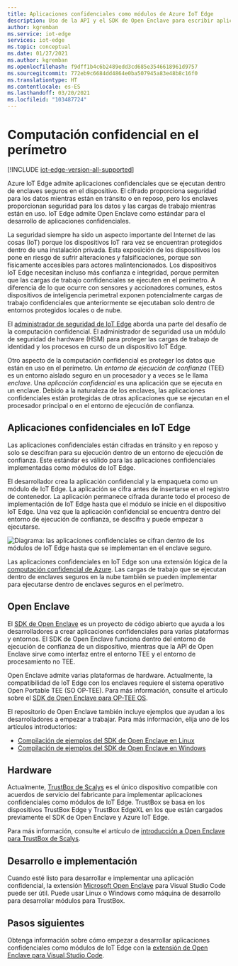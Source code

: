 ```yaml
---
title: Aplicaciones confidenciales como módulos de Azure IoT Edge
description: Uso de la API y el SDK de Open Enclave para escribir aplicaciones confidenciales e implementarlas como módulos de IoT Edge para la computación confidencial
author: kgremban
ms.service: iot-edge
services: iot-edge
ms.topic: conceptual
ms.date: 01/27/2021
ms.author: kgremban
ms.openlocfilehash: f9dff1b4c6b2489edd3cd685e3546618961d9757
ms.sourcegitcommit: 772eb9c6684dd4864e0ba507945a83e48b8c16f0
ms.translationtype: HT
ms.contentlocale: es-ES
ms.lasthandoff: 03/20/2021
ms.locfileid: "103487724"
---
```

# <a name="confidential-computing-at-the-edge"></a>Computación confidencial en el perímetro

[!INCLUDE [iot-edge-version-all-supported](../../includes/iot-edge-version-all-supported.md)]

Azure IoT Edge admite aplicaciones confidenciales que se ejecutan dentro de enclaves seguros en el dispositivo. El cifrado proporciona seguridad para los datos mientras están en tránsito o en reposo, pero los enclaves proporcionan seguridad para los datos y las cargas de trabajo mientras están en uso. IoT Edge admite Open Enclave como estándar para el desarrollo de aplicaciones confidenciales.

La seguridad siempre ha sido un aspecto importante del Internet de las cosas (IoT) porque los dispositivos IoT rara vez se encuentran protegidos dentro de una instalación privada. Esta exposición de los dispositivos los pone en riesgo de sufrir alteraciones y falsificaciones, porque son físicamente accesibles para actores malintencionados. Los dispositivos IoT Edge necesitan incluso más confianza e integridad, porque permiten que las cargas de trabajo confidenciales se ejecuten en el perímetro. A diferencia de lo que ocurre con sensores y accionadores comunes, estos dispositivos de inteligencia perimetral exponen potencialmente cargas de trabajo confidenciales que anteriormente se ejecutaban solo dentro de entornos protegidos locales o de nube.

El [administrador de seguridad de IoT Edge](iot-edge-security-manager.md) aborda una parte del desafío de la computación confidencial. El administrador de seguridad usa un módulo de seguridad de hardware (HSM) para proteger las cargas de trabajo de identidad y los procesos en curso de un dispositivo IoT Edge.

Otro aspecto de la computación confidencial es proteger los datos que están en uso en el perímetro. Un *entorno de ejecución de confianza* (TEE) es un entorno aislado seguro en un procesador y a veces se le llama *enclave*. Una *aplicación confidencial* es una aplicación que se ejecuta en un enclave. Debido a la naturaleza de los enclaves, las aplicaciones confidenciales están protegidas de otras aplicaciones que se ejecutan en el procesador principal o en el entorno de ejecución de confianza.

## <a name="confidential-applications-on-iot-edge"></a>Aplicaciones confidenciales en IoT Edge

Las aplicaciones confidenciales están cifradas en tránsito y en reposo y solo se descifran para su ejecución dentro de un entorno de ejecución de confianza. Este estándar es válido para las aplicaciones confidenciales implementadas como módulos de IoT Edge.

El desarrollador crea la aplicación confidencial y la empaqueta como un módulo de IoT Edge. La aplicación se cifra antes de insertarse en el registro de contenedor. La aplicación permanece cifrada durante todo el proceso de implementación de IoT Edge hasta que el módulo se inicie en el dispositivo IoT Edge. Una vez que la aplicación confidencial se encuentra dentro del entorno de ejecución de confianza, se descifra y puede empezar a ejecutarse.

![Diagrama: las aplicaciones confidenciales se cifran dentro de los módulos de IoT Edge hasta que se implementan en el enclave seguro.](./media/deploy-confidential-applications/confidential-applications-encrypted.png)

Las aplicaciones confidenciales en IoT Edge son una extensión lógica de la [computación confidencial de Azure](../confidential-computing/overview.md). Las cargas de trabajo que se ejecutan dentro de enclaves seguros en la nube también se pueden implementar para ejecutarse dentro de enclaves seguros en el perímetro.

## <a name="open-enclave"></a>Open Enclave

El [SDK de Open Enclave](https://openenclave.io/sdk/) es un proyecto de código abierto que ayuda a los desarrolladores a crear aplicaciones confidenciales para varias plataformas y entornos. El SDK de Open Enclave funciona dentro del entorno de ejecución de confianza de un dispositivo, mientras que la API de Open Enclave sirve como interfaz entre el entorno TEE y el entorno de procesamiento no TEE.

Open Enclave admite varias plataformas de hardware. Actualmente, la compatibilidad de IoT Edge con los enclaves requiere el sistema operativo Open Portable TEE (SO OP-TEE). Para más información, consulte el artículo sobre el [SDK de Open Enclave para OP-TEE OS](https://github.com/openenclave/openenclave/blob/master/docs/GettingStartedDocs/OP-TEE/Introduction.md).

El repositorio de Open Enclave también incluye ejemplos que ayudan a los desarrolladores a empezar a trabajar. Para más información, elija uno de los artículos introductorios:

* [Compilación de ejemplos del SDK de Open Enclave en Linux](https://github.com/openenclave/openenclave/blob/master/samples/BuildSamplesLinux.md)
* [Compilación de ejemplos del SDK de Open Enclave en Windows](https://github.com/openenclave/openenclave/blob/master/samples/BuildSamplesWindows.md)

## <a name="hardware"></a>Hardware

Actualmente, [TrustBox de Scalys](https://scalys.com/trustbox-industrial/) es el único dispositivo compatible con acuerdos de servicio del fabricante para implementar aplicaciones confidenciales como módulos de IoT Edge. TrustBox se basa en los dispositivos TrustBox Edge y TrustBox EdgeXL en los que están cargados previamente el SDK de Open Enclave y Azure IoT Edge.

Para más información, consulte el artículo de [introducción a Open Enclave para TrustBox de Scalys](https://aka.ms/scalys-trustbox-edge-get-started).

## <a name="develop-and-deploy"></a>Desarrollo e implementación

Cuando esté listo para desarrollar e implementar una aplicación confidencial, la extensión [Microsoft Open Enclave](https://marketplace.visualstudio.com/items?itemName=ms-iot.msiot-vscode-openenclave) para Visual Studio Code puede ser útil. Puede usar Linux o Windows como máquina de desarrollo para desarrollar módulos para TrustBox.

## <a name="next-steps"></a>Pasos siguientes

Obtenga información sobre cómo empezar a desarrollar aplicaciones confidenciales como módulos de IoT Edge con la [extensión de Open Enclave para Visual Studio Code](https://github.com/openenclave/openenclave/tree/master/devex/vscode-extension).
